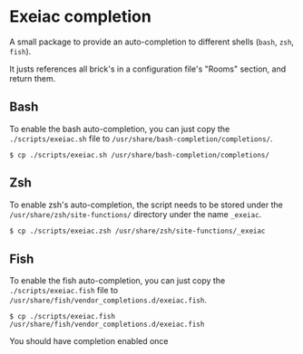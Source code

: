 # Exeiac completion
A small package to provide an auto-completion to different shells (`bash`, `zsh`, `fish`).

It justs references all brick's in a configuration file's "Rooms" section, and return them.

## Bash
To enable the bash auto-completion, you can just copy the `./scripts/exeiac.sh` file
to `/usr/share/bash-completion/completions/`.
```fish
$ cp ./scripts/exeiac.sh /usr/share/bash-completion/completions/
```

## Zsh
To enable zsh's auto-completion, the script needs to be stored under the
`/usr/share/zsh/site-functions/` directory under the name `_exeiac`.
```zsh
$ cp ./scripts/exeiac.zsh /usr/share/zsh/site-functions/_exeiac
```

## Fish
To enable the fish auto-completion, you can just copy the `./scripts/exeiac.fish` file
to `/usr/share/fish/vendor_completions.d/exeiac.fish`.
```fish
$ cp ./scripts/exeiac.fish /usr/share/fish/vendor_completions.d/exeiac.fish
```
You should have completion enabled once
